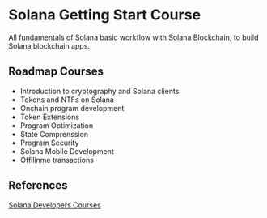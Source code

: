 # Solana Getting Start Course

All fundamentals of Solana basic workflow with Solana Blockchain, to build Solana blockchain apps.

## Roadmap Courses

- Introduction to cryptography and Solana clients
- Tokens and NTFs on Solana
- Onchain program development
- Token Extensions
- Program Optimization
- State Comprenssion
- Program Security
- Solana Mobile Development
- Offilinme transactions

## References

[Solana Developers Courses](https://solana.com/developers/courses)